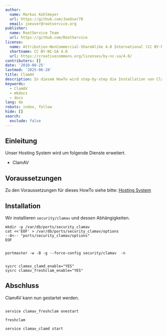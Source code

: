 ```yaml
---
author:
  name: Markus Kohlmeyer
  url: https://github.com/JoeUser78
  email: joeuser@rootservice.org
publisher:
  name: RootService Team
  url: https://github.com/RootService
license:
  name: Attribution-NonCommercial-ShareAlike 4.0 International (CC BY-NC-SA 4.0)
  shortname: CC BY-NC-SA 4.0
  url: https://creativecommons.org/licenses/by-nc-sa/4.0/
contributers: []
date: '2010-08-25'
lastmod: '2025-06-28'
title: ClamAV
description: In diesem HowTo wird step-by-step die Installation von ClamAV für ein Hosting System auf Basis von FreeBSD 64Bit auf einem dedizierten Server beschrieben.
keywords:
  - ClamAV
  - mkdocs
  - docs
lang: de
robots: index, follow
hide: []
search:
  exclude: false
---
```


## Einleitung

Unser Hosting System wird um folgende Dienste erweitert.

- ClamAV

## Voraussetzungen

Zu den Voraussetzungen für dieses HowTo siehe bitte: [Hosting System](/howtos/freebsd/hosting_system/intro)

## Installation

Wir installieren `security/clamav` und dessen Abhängigkeiten.

```shell
mkdir -p /var/db/ports/security_clamav
cat <<'EOF' > /var/db/ports/security_clamav/options
--8<-- "ports/security_clamav/options"
EOF


portmaster -w -B -g --force-config security/clamav  -n


sysrc clamav_clamd_enable="YES"
sysrc clamav_freshclam_enable="YES"
```

## Abschluss

ClamAV kann nun gestartet werden.

```shell

service clamav_freshclam onestart

freshclam

service clamav_clamd start
```
